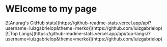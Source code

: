 <h1>WElcome to my page</h1>
[![Anurag's GitHub stats](https://github-readme-stats.vercel.app/api?username=luizgabrielop&theme=merko)](https://github.com/luizgabrielop)
[![Top Langs](https://github-readme-stats.vercel.app/api/top-langs/?username=luizgabrielop&theme=merko)](https://github.com/luizgabrielop)

